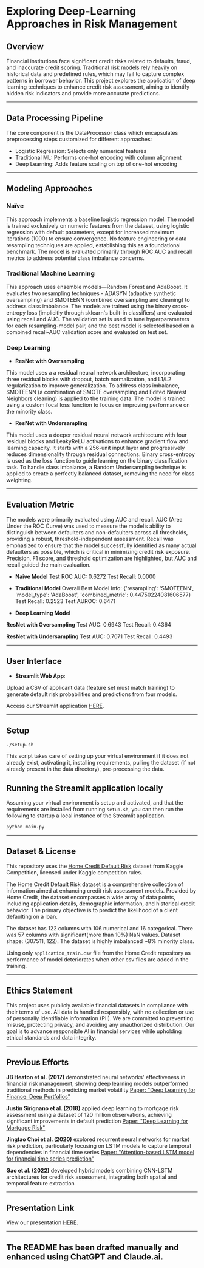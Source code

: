 
# Exploring Deep-Learning Approaches in Risk Management

## Overview

Financial institutions face significant credit risks related to defaults, fraud, and inaccurate credit scoring. Traditional risk models rely heavily on historical data and predefined rules, which may fail to capture complex patterns in borrower behavior. This project explores the application of deep learning techniques to enhance credit risk assessment, aiming to identify hidden risk indicators and provide more accurate predictions.​

---

## Data Processing Pipeline

<!-- The pipeline is designed for memory efficiency and clean dataset preparation.
The pipeline reads the `application_train.csv` file from the Home Credit raw data directory.

### 2. **Data Cleaning**
Performs data preprocessing using pandas, including:
- Dropping columns with excessive missing values
- Removing rows with any remaining nulls
- Saving a cleaned dataset for downstream use

### 3. **Data Splitting**
Implements a stratified split into:
- Training set: 60%
- Validation set: 20%
- Test set: 20%

This ensures that the `TARGET` variable is proportionally distributed across all subsets, preserving label balance for modeling.

### 4. **Memory & File Management**
- Unused intermediate files are deleted to save disk space
- Garbage collection is invoked after each major step to free memory and ensure performance -->

The core component is the DataProcessor class which encapsulates preprocessing steps customized for different approaches:
- Logistic Regression: Selects only numerical features
- Traditional ML: Performs one-hot encoding with column alignment
- Deep Learning: Adds feature scaling on top of one-hot encoding

---

## Modeling Approaches 

### Naïve

This approach implements a baseline logistic regression model. The model is trained exclusively on numeric features from the dataset, using logistic regression with default parameters, except for increased maximum iterations (1000) to ensure convergence. No feature engineering or data resampling techniques are applied, establishing this as a foundational benchmark. 
The model is evaluated primarily through ROC AUC and recall metrics to address potential class imbalance concerns.

### Traditional Machine Learning

This approach uses ensemble models—Random Forest and AdaBoost. It evaluates two resampling techniques - ADASYN (adaptive synthetic oversampling) and SMOTEENN (combined oversampling and cleaning) to address class imbalance. The models are trained using the binary cross-entropy loss (implicitly through sklearn's built-in classifiers) and evaluated using recall and AUC. The validation set is used to tune hyperparameters for each resampling-model pair, and the best model is selected based on a combined recall–AUC validation score and evaluated on test set.

### Deep Learning 

- **ResNet with Oversampling**

This model uses a a residual neural network architecture, incorporating three residual blocks with dropout, batch normalization, and L1/L2 regularization to improve generalization. To address class imbalance, SMOTEENN (a combination of SMOTE oversampling and Edited Nearest Neighbors cleaning) is applied to the training data. The model is trained using a custom focal loss function to focus on improving performance on the minority class. 

- **ResNet with Undersampling**

This model uses a deeper residual neural network architecture with four residual blocks and LeakyReLU activations to enhance gradient flow and learning capacity. It starts with a 256-unit input layer and progressively reduces dimensionality through residual connections. Binary cross-entropy is used as the loss function to guide learning on the binary classification task. To handle class imbalance, a Random Undersampling technique is applied to create a perfectly balanced dataset, removing the need for class weighting.

---

## Evaluation Metric

The models were primarily evaluated using AUC and recall. AUC (Area Under the ROC Curve) was used to measure the model’s ability to distinguish between defaulters and non-defaulters across all thresholds, providing a robust, threshold-independent assessment. Recall was emphasized to ensure that the model successfully identified as many actual defaulters as possible, which is critical in minimizing credit risk exposure. Precision, F1 score, and threshold optimization are highlighted, but AUC and recall guided the main evaluation.

- **Naive Model**
Test ROC AUC: 0.6272
Test Recall: 0.0000

- **Traditional Model**
Overall Best Model Info:
{'resampling': 'SMOTEENN', 'model_type': 'AdaBoost', 'combined_metric': 0.44750224081606577}
Test Recall: 0.2523
Test AUROC: 0.6471

- **Deep Learning Model**

**ResNet with Oversampling**
Test AUC: 0.6943
Test Recall: 0.4364

**ResNet with Undersampling**
Test AUC: 0.7071
Test Recall: 0.4493

---

## User Interface

- **Streamlit Web App**: 

Upload a CSV of applicant data (feature set must match training) to generate default risk probabilities and predictions from four models.

Access our Streamlit application [HERE]().

---

## Setup

```bash
./setup.sh
```

This script takes care of setting up your virtual environment if it does not already exist, activating it, installing requirements, pulling the dataset (if not already present in the data directory), pre-processing the data.

## Running the Streamlit application locally

Assuming your virtual environment is setup and activated, and that the requirements are installed from running `setup.sh`,
you can then run the following to startup a local instance of the Streamlit application.

```bash
python main.py
```
---

## Dataset & License

This repository uses the [Home Credit Default Risk](https://www.kaggle.com/competitions/home-credit-default-risk/overview) dataset from Kaggle Competition, licensed under Kaggle competition rules.

The Home Credit Default Risk dataset is a comprehensive collection of information aimed at enhancing credit risk assessment models. Provided by Home Credit, the dataset encompasses a wide array of data points, including application details, demographic information, and historical credit behavior. The primary objective is to predict the likelihood of a client defaulting on a loan.

The dataset has 122 columns with 106 numerical and 16 categorical. There was 57 columns with significant(more than 10%) NaN values. Dataset shape: (307511, 122). The dataset is highly imbalanced ~8% minority class.

Using only `application_train.csv` file from the Home Credit repository as performance of model deteriorates when other csv files are added in the training.

---

## **Ethics Statement**  

This project uses publicly available financial datasets in compliance with their terms of use. All data is handled responsibly, with no collection or use of personally identifiable information (PII). We are committed to preventing misuse, protecting privacy, and avoiding any unauthorized distribution. Our goal is to advance responsible AI in financial services while upholding ethical standards and data integrity.

---

## **Previous Efforts**  

**JB Heaton et al. (2017)** demonstrated neural networks' effectiveness in financial risk management, showing deep learning models outperformed traditional methods in predicting market volatility
[Paper: "Deep Learning for Finance: Deep Portfolios"](https://papers.ssrn.com/sol3/papers.cfm?abstract_id=2838013)

**Justin Sirignano et al. (2018)** applied deep learning to mortgage risk assessment using a dataset of 120 million observations, achieving significant improvements in default prediction
[Paper: "Deep Learning for Mortgage Risk"](https://arxiv.org/abs/1607.02470)

**Jingtao Choi et al. (2020)** explored recurrent neural networks for market risk prediction, particularly focusing on LSTM models to capture temporal dependencies in financial time series
[Paper: "Attention-based LSTM model for financial time series prediction"](https://www.sciencedirect.com/science/article/abs/pii/S0925231220301880)

**Gao et al. (2022)** developed hybrid models combining CNN-LSTM architectures for credit risk assessment, integrating both spatial and temporal feature extraction

---

## Presentation Link

View our presentation [HERE](https://docs.google.com/presentation/d/1XSYJ6GrIr3v_t4enZNBWPNALS4c5bxAqzMUitaKkjZY/edit#slide=id.p).

---

## The README has been drafted manually and enhanced using ChatGPT and Claude.ai.